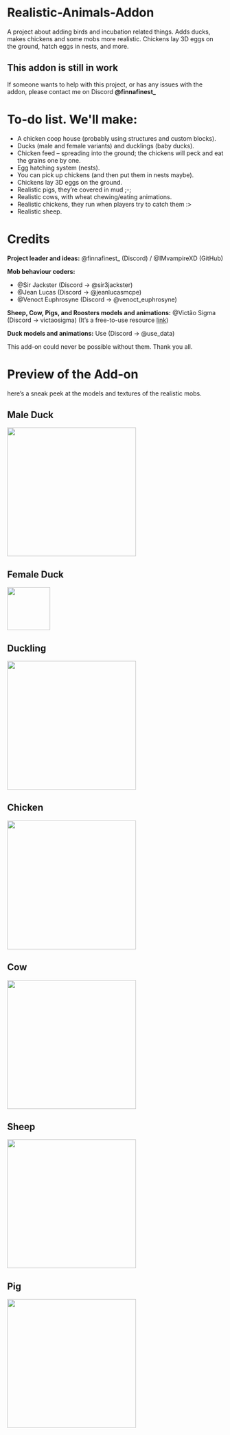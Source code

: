 # Realistic-Animals-Addon
<p>
A project about adding birds and incubation related things. Adds ducks, makes chickens and some mobs more realistic.  
Chickens lay 3D eggs on the ground, hatch eggs in nests, and more.
</p>

<h2>This addon is still in work</h2>
<p>
If someone wants to help with this project, or has any issues with the addon, please contact me on Discord <b>@finnafinest_</b>
</p>

<h1>To-do list. We'll make:</h1>
<ul>
  <li>A chicken coop house (probably using structures and custom blocks).</li>
  <li>Ducks (male and female variants) and ducklings (baby ducks).</li>
  <li>Chicken feed – spreading into the ground; the chickens will peck and eat the grains one by one.</li>
  <li>Egg hatching system (nests).</li>
  <li>You can pick up chickens (and then put them in nests maybe).</li>
  <li>Chickens lay 3D eggs on the ground.</li>
  <li>Realistic pigs, they’re covered in mud ;-;</li>
  <li>Realistic cows, with wheat chewing/eating animations.</li>
  <li>Realistic chickens, they run when players try to catch them :&gt;</li>
  <li>Realistic sheep.</li>
</ul>

<h1>Credits</h1>
<p>
<b>Project leader and ideas:</b>  
@finnafinest_ (Discord) / @IMvampireXD (GitHub)
</p>

<p>
<b>Mob behaviour coders:</b>  
<ul>
  <li>@Sir Jackster (Discord → @sir3jackster)</li>
  <li>@Jean Lucas (Discord → @jeanlucasmcpe)</li>
  <li>@Venoct Euphrosyne (Discord → @venoct_euphrosyne)</li>
</ul>
</p>

<p>
<b>Sheep, Cow, Pigs, and Roosters models and animations:</b>  
@Victão Sigma (Discord → victaosigma)  
(It’s a free-to-use resource <a href="https://discord.com/channels/523663022053392405/1401389263219593350" target="_blank">link</a>)
</p>

<p>
<b>Duck models and animations:</b>  
Use (Discord → @use_data)
</p>

<p>
This add-on could never be possible without them. Thank you all.
</p>

<h1>Preview of the Add-on</h1>
<p>
here’s a sneak peek at the models and textures of the realistic mobs.
</p>

<h2>Male Duck</h2>
<p>
<img src="https://cdn.discordapp.com/attachments/1353599321022660689/1405925133197115474/duck.gif?ex=68b11410&is=68afc290&hm=7e5e26fd047e6690d6833a40b7918bf54bbc4d02202730bbae542c448f7fb3f3&" width="300">
</p>

<h2>Female Duck</h2>
<p>
<img src="" width="100">
</p>

<h2>Duckling</h2>
<p>
<img src="https://imgur.com/hhmuXvx.gif" width="300">
</p>

<h2>Chicken</h2>
<p>
<img src="https://imgur.com/RnYgEO7.gif" width="300">
</p>

<h2>Cow</h2>
<p>
<img src="https://imgur.com/pfcU8H8.gif" width="300">
</p>

<h2>Sheep</h2>
<p>
<img src="https://imgur.com/uU95NRc.gif" width="300">
</p>

<h2>Pig</h2>
<p>
<img src="https://imgur.com/3w0FPbA.gif" width="300">
</p>
